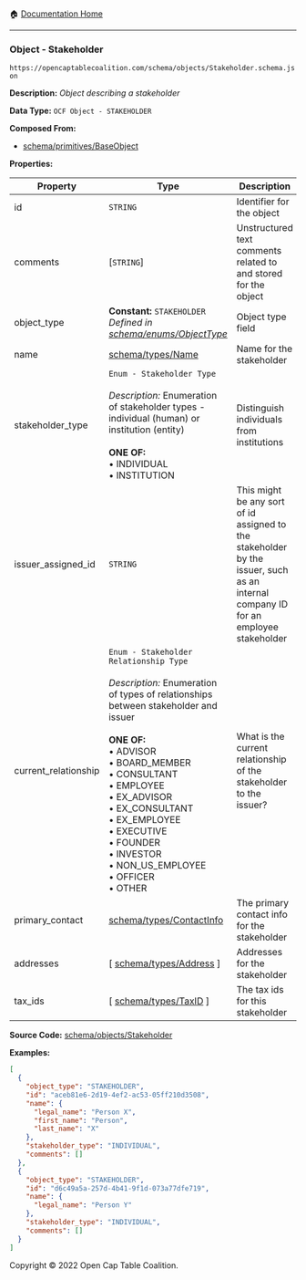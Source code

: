 :house: [Documentation Home](/README.md)

---

### Object - Stakeholder

`https://opencaptablecoalition.com/schema/objects/Stakeholder.schema.json`

**Description:** _Object describing a stakeholder_

**Data Type:** `OCF Object - STAKEHOLDER`

**Composed From:**

- [schema/primitives/BaseObject](/docs/schema/primitives/BaseObject.md)

**Properties:**

| Property             | Type                                                                                                                                                                                                                                                                                                                                                                                                                                                        | Description                                                                                                                        | Required   |
| -------------------- | ----------------------------------------------------------------------------------------------------------------------------------------------------------------------------------------------------------------------------------------------------------------------------------------------------------------------------------------------------------------------------------------------------------------------------------------------------------- | ---------------------------------------------------------------------------------------------------------------------------------- | ---------- |
| id                   | `STRING`                                                                                                                                                                                                                                                                                                                                                                                                                                                    | Identifier for the object                                                                                                          | `REQUIRED` |
| comments             | [`STRING`]                                                                                                                                                                                                                                                                                                                                                                                                                                                  | Unstructured text comments related to and stored for the object                                                                    | -          |
| object_type          | **Constant:** `STAKEHOLDER`</br>_Defined in [schema/enums/ObjectType](/docs/schema/enums/ObjectType.md)_                                                                                                                                                                                                                                                                                                                                                    | Object type field                                                                                                                  | `REQUIRED` |
| name                 | [schema/types/Name](/docs/schema/types/Name.md)                                                                                                                                                                                                                                                                                                                                                                                                             | Name for the stakeholder                                                                                                           | `REQUIRED` |
| stakeholder_type     | `Enum - Stakeholder Type`</br></br>_Description:_ Enumeration of stakeholder types - individual (human) or institution (entity)</br></br>**ONE OF:** </br>&bull; INDIVIDUAL </br>&bull; INSTITUTION                                                                                                                                                                                                                                                         | Distinguish individuals from institutions                                                                                          | `REQUIRED` |
| issuer_assigned_id   | `STRING`                                                                                                                                                                                                                                                                                                                                                                                                                                                    | This might be any sort of id assigned to the stakeholder by the issuer, such as an internal company ID for an employee stakeholder | -          |
| current_relationship | `Enum - Stakeholder Relationship Type`</br></br>_Description:_ Enumeration of types of relationships between stakeholder and issuer</br></br>**ONE OF:** </br>&bull; ADVISOR </br>&bull; BOARD_MEMBER </br>&bull; CONSULTANT </br>&bull; EMPLOYEE </br>&bull; EX_ADVISOR </br>&bull; EX_CONSULTANT </br>&bull; EX_EMPLOYEE </br>&bull; EXECUTIVE </br>&bull; FOUNDER </br>&bull; INVESTOR </br>&bull; NON_US_EMPLOYEE </br>&bull; OFFICER </br>&bull; OTHER | What is the current relationship of the stakeholder to the issuer?                                                                 | -          |
| primary_contact      | [schema/types/ContactInfo](/docs/schema/types/ContactInfo.md)                                                                                                                                                                                                                                                                                                                                                                                               | The primary contact info for the stakeholder                                                                                       | -          |
| addresses            | [ [schema/types/Address](/docs/schema/types/Address.md) ]                                                                                                                                                                                                                                                                                                                                                                                                   | Addresses for the stakeholder                                                                                                      | -          |
| tax_ids              | [ [schema/types/TaxID](/docs/schema/types/TaxID.md) ]                                                                                                                                                                                                                                                                                                                                                                                                       | The tax ids for this stakeholder                                                                                                   | -          |

**Source Code:** [schema/objects/Stakeholder](/schema/objects/Stakeholder.schema.json)

**Examples:**

```json
[
  {
    "object_type": "STAKEHOLDER",
    "id": "aceb81e6-2d19-4ef2-ac53-05ff210d3508",
    "name": {
      "legal_name": "Person X",
      "first_name": "Person",
      "last_name": "X"
    },
    "stakeholder_type": "INDIVIDUAL",
    "comments": []
  },
  {
    "object_type": "STAKEHOLDER",
    "id": "d6c49a5a-257d-4b41-9f1d-073a77dfe719",
    "name": {
      "legal_name": "Person Y"
    },
    "stakeholder_type": "INDIVIDUAL",
    "comments": []
  }
]
```

Copyright © 2022 Open Cap Table Coalition.
